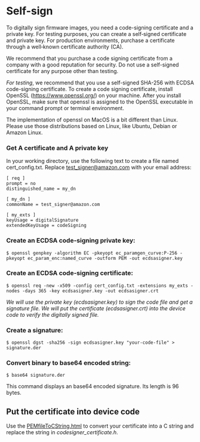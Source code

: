 # Self-sign

To digitally sign firmware images, you need a code-signing certificate and a private key.  For testing purposes, you can create a self‐signed certificate and private key.  For production environments, purchase a certificate through a well‐known certificate authority (CA).

We recommend that you purchase a code signing certificate from a company with a good reputation for security. Do not use a self-signed certificate for any purpose other than testing.

*For testing*, we recommend that you use a self-signed SHA-256 with ECDSA code-signing certificate.  To create a code signing certificate, install OpenSSL (https://www.openssl.org/) on your machine.  After you install OpenSSL, make sure that openssl is assigned to the OpenSSL executable in your command prompt or terminal environment.

The implementation of openssl on MacOS is a bit different than Linux. Please use those distributions based on Linux, like Ubuntu, Debian or Amazon Linux.

### Get A certificate and A private key

In your working directory, use the following text to create a file named cert_config.txt. Replace test_signer@amazon.com with your email address:

```
[ req ]
prompt = no
distinguished_name = my_dn

[ my_dn ]
commonName = test_signer@amazon.com

[ my_exts ]
keyUsage = digitalSignature
extendedKeyUsage = codeSigning

```

### Create an ECDSA code-signing private key:

```
$ openssl genpkey -algorithm EC -pkeyopt ec_paramgen_curve:P-256 -pkeyopt ec_param_enc:named_curve -outform PEM -out ecdsasigner.key 
```

### Create an ECDSA code-signing certificate:

```
$ openssl req -new -x509 -config cert_config.txt -extensions my_exts -nodes -days 365 -key ecdsasigner.key -out ecdsasigner.crt
```

*We will use the private key (ecdsasigner.key) to sign the code file and get a signature file.  We will put the certificate (ecdsasigner.crt) into the device code to verify the digitally signed file.*


### Create a signature:

```
$ openssl dgst -sha256 -sign ecdsasigner.key "your-code-file" > signature.der
```

### Convert binary to base64 encoded string:

```
$ base64 signature.der
```

This command displays an base64 encoded signature.  Its length is 96 bytes.  

## Put the certificate into device code

Use the [PEMfileToCString.html](http://htmlpreview.github.io/?https://github.com/aws/amazon-freertos/blob/master/tools/certificate_configuration/CertificateConfigurator.html) to convert your certificate into a C string and replace the string in *codesigner_certificate.h*.